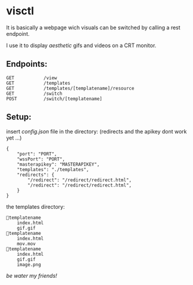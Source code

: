 # visctl

It is basically a webpage wich visuals can be switched by calling a rest endpoint.

I use it to display *aesthetic* gifs and videos on a CRT monitor.

## Endpoints:

```
GET           /view
GET           /templates
GET           /templates/[templatename]/resource
GET           /switch
POST          /switch/[templatename]
```

## Setup:

insert *config.json* file in the directory:
(redirects and the apikey dont work yet ...)
```
{
	"port": "PORT",
	"wssPort": "PORT",
	"masterapikey": "MASTERAPIKEY",
	"templates": "./templates",
	"redirects": {
		"/redirect": "/redirect/redirect.html",
		"/redirect": "/redirect/redirect.html",
	}
}
```

the templates directory:
```
📁templatename
	index.html
	gif.gif
📁templatename
	index.html
	mov.mov
📁templatename
	index.html
	gif.gif
	image.png
```



*be water my friends!*
